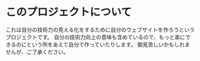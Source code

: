# このプロジェクトについて

これは自分の技術力の見える化をするために自分のウェブサイトを作ろうというプロジェクトです。
自分の技術力向上の意味も含めているので、もっと楽にできるのにという所をあえて自分で作っていたりします。
御見苦しいかもしれませんが、ご了承ください。
